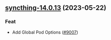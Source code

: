 

## [syncthing-14.0.13](https://github.com/truecharts/charts/compare/syncthing-14.0.12...syncthing-14.0.13) (2023-05-22)

### Feat

- Add Global Pod Options ([#9007](https://github.com/truecharts/charts/issues/9007))
  
  
